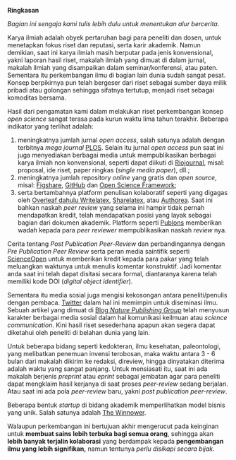 **Ringkasan**

_Bagian ini sengaja kami tulis lebih dulu untuk menentukan alur bercerita_.

Karya ilmiah adalah obyek pertaruhan bagi para peneliti dan dosen, untuk menetapkan fokus riset dan reputasi, serta karir akademik. Namun demikian, saat ini karya ilmiah masih berputar pada jenis konvensional, yakni laporan hasil riset, makalah ilmiah yang dimuat di dalam jurnal, makalah ilmiah yang disampaikan dalam seminar/konferensi, atau paten. Sementara itu perkembangan ilmu di bagian lain dunia sudah sangat pesat. Konsep berpikirnya pun telah bergeser dari riset sebagai sumber daya milik pribadi atau golongan sehingga sifatnya tertutup, menjadi riset sebagai komoditas bersama. 

Hasil dari pengamatan kami dalam melakukan riset perkembangan konsep _open science_ sangat terasa pada kurun waktu lima tahun terakhir. Beberapa indikator yang terlihat adalah: 

1. meningkatnya jumlah jurnal _open access_, salah satunya adalah dengan terbitnya _mega journal_ [PLOS](http://plos.org). Selain itu jurnal _open access_ pun saat ini juga menyediakan berbagai media untuk mempublikasikan berbagai karya ilmiah non konvensional, seperti dapat diikuti di [Riojournal](http://riojournal.com), misal: proposal, ide riset, paper ringkas (_single media paper_), dll.; 
2. meningkatnya jumlah repository _online_ yang gratis dan _open source_, misal: [Figshare](http://figshare.com), [GitHub](https://github.com/) dan [Open Science Framework](http://osf.io); 
3. serta bertambahnya platform penulisan kolaboratif seperti yang digagas oleh [Overleaf dahulu Writelatex](overleaf.com), [Sharelatex](http://sharelatex.com), atau [Authorea](http://authorea.com). Saat ini bahkan naskah _peer review_ yang selama ini hampir tidak pernah mendapatkan kredit, telah mendapatkan posisi yang layak sebagai bagian dari dokumen akademik. Platform seperti [Publons](http://publons.com) memberikan wadah kepada para _peer reviewer_ mempublikasikan naskah _review_ nya.  

Cerita tentang _Post Publication Peer-Review_ dan perbandingannya dengan _Pre Publication Peer Review_ serta peran media saintifik seperti [ScienceOpen](http://scienceopen.com) untuk memberikan kredit kepada para pakar yang telah meluangkan waktunya untuk menulis komentar konstruktif. Jadi komentar anda saat ini telah dapat disitasi secara formal, diantaranya karena telah memiliki kode DOI (_digital object identifier_).

Sementara itu media sosial juga mengisi kekosongan antara peneliti/penulis dengan pembaca. [Twitter](https://twitter.com/) dalam hal ini memimpin untuk diseminasi ilmu. Sebuah artikel yang dimuat di [Blog _Nature Publishing Group_](http://www.nature.com/news/online-collaboration-scientists-and-the-social-network-1.15711) telah menyusun karakter berbagai media sosial dalam hal komunikasi keilmuan atau _science communication_. Kini hasil riset sesederhana apapun akan segera dapat diketahui oleh peneliti di belahan dunia yang lain. 

Untuk beberapa bidang seperti kedokteran, ilmu kesehatan, paleontologi, yang melibatkan penemuan invensi terobosan, maka waktu antara 3 - 6 bulan dari makalah dikirim ke redaksi, direview, hingga dinyatakan diterima adalah waktu yang sangat panjang. Untuk mensiasati itu, saat ini ada makalah berjenis _preprint_ atau _eprint_ sebagai jembatan agar para peneliti dapat mengklaim hasil kerjanya di saat proses _peer-review_ sedang berjalan. Atau saat ini ada pola _peer-review_ baru, yakni _post publication peer-review_. 

Beberapa bentuk _startup_ di bidang akademik memperlihatkan model bisnis yang unik. Salah satunya adalah [The Winnower](http://thewinnower.com). 

Walaupun perkembangan ini bertujuan akhir mengerucut pada keinginan untuk **membuat sains lebih terbuka bagi semua orang**, sehingga akan **lebih banyak terjalin kolaborasi** yang berdampak kepada **pengembangan ilmu yang lebih signifikan,** namun tentunya _perlu disikapi secara bijak_.
